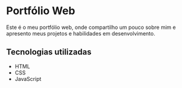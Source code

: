 # Portfólio Web

Este é o meu portfólio web, onde compartilho um pouco sobre mim e apresento meus projetos e habilidades em desenvolvimento.

## Tecnologias utilizadas
- HTML
- CSS
- JavaScript